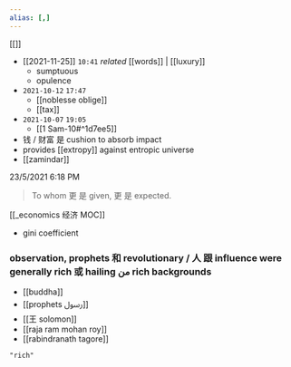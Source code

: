 ```yaml
---
alias: [,]
---
```

[[]]

- [[2021-11-25]]  `10:41` _related_ [[words]] | [[luxury]]
	- sumptuous
	- opulence
- `2021-10-12`  `17:47`
	- [[noblesse oblige]]
	- [[tax]]
- `2021-10-07`  `19:05`
	- [[1 Sam-10#^1d7ee5]]
-  钱 / 财富 是 cushion to absorb impact
-  provides [[extropy]] against entropic universe
- [[zamindar]]

23/5/2021 6:18 PM
> To whom 更 是 given, 更 是 expected.

[[_economics 经济 MOC]]
- gini coefficient 

### observation, prophets 和 revolutionary / 人 跟 influence were generally rich 或 hailing من rich backgrounds
- [[buddha]]
- [[prophets ﷶ]]
- [[王 solomon]]
- [[raja ram mohan roy]]
- [[rabindranath tagore]]
```query
"rich"
```